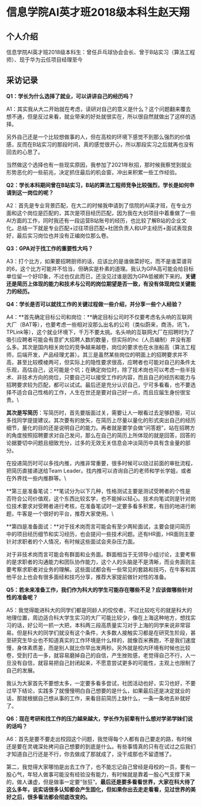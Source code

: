 # 信息学院AI英才班2018级本科生赵天翔

## 个人介绍

信息学院AI英才班2018级本科生：曾任乒乓球协会会长、曾于B站实习（算法工程师）、现于华为云任项目经理至今

## 采访记录

**Q1：学长为什么选择了就业，可以讲讲自己的经历吗？**

A1：其实我从大二开始就在考虑，读研对自己的意义是什么？这个问题翻来覆去想不通，但是反过来看，就业带来的好处就很实在，所以很自然就做出了这样的选择。

另外自己还是一个比较想做事的人，但在高校的环境下感觉不到那么强烈的价值感，反而在B站实习的那段时间，真的感觉很开心，所以那段实习之后就再也没有回去的心思了。

当然做这个选择也有一些现实原因，我参加了2021年秋招，那时候我察觉到就业形势恶化的一些前兆，决定抓住最后的机会窗，冲出来积累一些工作经验。

&#x20;

**Q2：学长本科期间曾在B站实习，B站的算法工程师竞争比较强烈，学长是如何申请到这一岗位的呢？**

A2：首先是专业背景匹配，在大二的时候我申请到了信院的AI英才班，在专业方面和这个岗位是匹配的，其次是项目经历匹配，因为我在大创项目中着重做了一些AI方面的工作，同时我还有一段运营B站账号的经历，也比较了解B站的企业文化。总结一下就是专业匹配+过往项目匹配+社团负责人和UP主经历+面试表现良好，最后实习岗位也并没有正编岗位那么卷。



**Q3：GPA对于找工作的重要性大吗？**

A3：打个比方，如果要招聘厨师的话，应该比的是谁做菜好吃，而不是谁菜谱背的6，这个比方可能并不恰当，但确实是朴素的道理。我认为GPA高可能会给目标单位留一个好印象，不过也仅此而已，还没见过谁是因为GPA低被刷下来的。**关键还是简历上体现的能力和技术与公司的岗位期望是否一致，有没有体现岗位关键能力的经历。**



**Q4：学长是否可以就找工作的关键过程做一些介绍，并分享一些个人经验？**

A4：**首先确定目标公司和岗位：**确定目标公司时不仅要考虑名头响的互联网大厂（BAT等），也要考虑一些相对没那么出名的公司（类似蔚来，商汤，讯飞，TPLink等），这个就业环境下，千万不要太挑。名头响的互联网大厂在招聘时为了吸引应聘者可能会有意扩大招聘人数的数量，但实际的hc（人员编制）并没有那么多。其次是国内相关岗位的竞争越来越卷，岗位的要求也在水涨船高（算法工程师，后端开发，产品经理尤甚）。其三是虽然某些岗位的明面上的招聘要求并不高，甚至比较模棱两可，但实际上的隐性要求很高，应聘者也可能对自己的条件太乐观，高估自己，这可能是个坑；在确定岗位时，除了技术岗也可以考虑一些半技术、非技术方向的岗位，只要自己可以接受工作的内容，而且自己的经历和能力与招聘要求较为匹配，都可以试试。最后还是充分认识自己，宁可多看看，也不要选择不适合自己性格的工作，人生在世还是要对自己好一点，而且应届生身份很宝贵。\


**其次是写简历**：写简历时，首先要版面过关，需要让人一眼看过去足够舒服，可以多找同学提提建议。其次要有的放矢，在简历上尽量以量化的形式突出自己的经历细节，量化的目的还是说明自己的能力。再者就是要学会做“问答题”，站在招聘方的角度按照招聘要求对自己发问，那么在自己的简历上所体现的就是回答，回答的论据要切中问题且细致充分，过多的无效无关信息会冲淡简历中具有含金量的部分。

在投递简历时可以多找内推，内推非常重要，很多时候可以绕过前面的审批流程，把简历直接递送给Team Leader。找内推可以咨询自己的老师和学长学姐，或者在外界找一些内推群等。\


**第三是准备笔试：**笔试分为以下几种，性格测试主要是测试受聘者的个性是否符合公司价值观，这个东西比较玄学，也不能掉以轻心。技术向笔试则是针对岗位技术要求对受聘者进行考核，在准备笔试时一定要多看多积累，有目的地进行刷题，牛客是一个很好的平台，推荐大家使用。\


**第四是准备面试：**对于技术岗而言可能会有至少两轮面试，主要会提问简历中的项目经历细节和实习经历，也会提问一些技术问题。还有HR面，HR面则主要针对求职者的个人情况，有时候这些面试会夹杂压力面。

对于非技术岗而言可能会有群面和业务面。群面相当于无领导小组讨论，主要考察的是求职者的沟通能力和团队协作能力，这个人的头脑是不是清晰，而业务面则主要考察求职者对业务的理解。这些面试都会有一些常见的套路和技巧，在牛客和其他平台上也会有很多面经和技巧分享，推荐大家提前做针对性的准备。



**Q5：若未来准备工作，我们作为科大的学生可能存在哪些不足？应该做哪些针对性的准备呢？**

A5：我觉得能进科大的同学们都是同龄人的佼佼者，不过比较吃亏的就是科大的地理位置，周边适合科大学生实习的大厂可能比较少，像在上海这种地方，想找实习的话，好公司一抓一大把，本科两三段高质量实习对于上海的同学来说非常容易。但是科大的同学们就没有这个条件，大多数人接触实习都是在研究生阶段，甚至研究生毕业也不知道真实的工作环境是什么样的，就像百米赛跑，不是我们速度慢，身体素质差，而是别人就比你早出发两秒。另外就是校内环境有时候也比较卷，受到打击一多，就容易磨掉自己的自信，产生挫败感，老觉得自己不行，人一旦没有自信，就容易把自己封闭起来，不愿意尝试更多的可能性，主观上也限制了自己的发展。

我认为大家首先不要想太多，一定要多看多尝试，社团活动也好，实习也好，不要过早下结论，实践多了就慢慢明白自己想要的是什么，如果最后还是决定就业的话，那就根据自己想从事的工作，来看目前简历上缺什么，一条一条地去补就好了。



**Q6：现在考研和找工作的压力越来越大，学长作为前辈有什么想对学弟学妹们说的话吗？**

A6：首先是要不要走出校园这个问题，我觉得每个人都有自己要走的路，有时候还是要在灵魂深处拷问自己想要的到底是什么。有些事情真的只有在试过之后我们才知道自己行还是不行，你去做成了那就成了，没干成那也不留遗憾了。

第二，我觉得大家哪怕是出去工作了，也不能忘记自己曾经是母校的一员，要有一股心气，年轻人做事可能没有经验没有能力，有时候就是靠着一股心气支撑下来的，做人谦虚，但是做事一定要“张狂”。**最后还是要多看看世界，大家在科大待了这么多年，说实话很多认知都会产生固化，但如果你出去走走看看，见过世界的美好之后，很多看法都会彻底改变的。**

